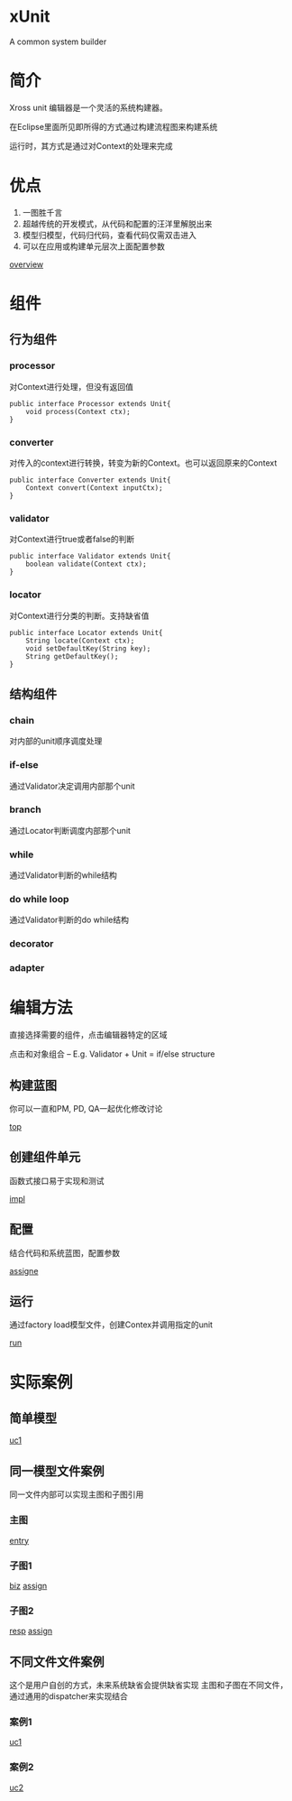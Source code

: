 xUnit
=====

A common system builder

# 简介
Xross unit 编辑器是一个灵活的系统构建器。

在Eclipse里面所见即所得的方式通过构建流程图来构建系统

运行时，其方式是通过对Context的处理来完成

# 优点
1. 一图胜千言
1. 超越传统的开发模式，从代码和配置的汪洋里解脱出来
1. 模型归模型，代码归代码，查看代码仅需双击进入
1. 可以在应用或构建单元层次上面配置参数

[overview](https://github.com/hejiehui/xUnit/blob/master/doc/overview.png) 


# 组件
## 行为组件
### processor
对Context进行处理，但没有返回值

    public interface Processor extends Unit{
    	void process(Context ctx);
    }

### converter
对传入的context进行转换，转变为新的Context。也可以返回原来的Context

    public interface Converter extends Unit{
    	Context convert(Context inputCtx);
    }

### validator
对Context进行true或者false的判断

    public interface Validator extends Unit{
    	boolean validate(Context ctx);
    }

### locator
对Context进行分类的判断。支持缺省值

    public interface Locator extends Unit{
    	String locate(Context ctx);
    	void setDefaultKey(String key);
    	String getDefaultKey();
    }

## 结构组件
### chain
对内部的unit顺序调度处理

### if-else
通过Validator决定调用内部那个unit

### branch
通过Locator判断调度内部那个unit

### while
通过Validator判断的while结构

### do while loop
通过Validator判断的do while结构

### decorator

### adapter

# 编辑方法
直接选择需要的组件，点击编辑器特定的区域

点击和对象组合 – E.g. Validator + Unit = if/else structure

## 构建蓝图
你可以一直和PM, PD, QA一起优化修改讨论

[top](https://github.com/hejiehui/xUnit/blob/master/doc/top_design.png)

## 创建组件单元
函数式接口易于实现和测试

[impl](https://github.com/hejiehui/xUnit/blob/master/doc/implement.png)

## 配置
结合代码和系统蓝图，配置参数

[assigne](https://github.com/hejiehui/xUnit/blob/master/doc/assign.png)

## 运行
通过factory load模型文件，创建Contex并调用指定的unit

[run](https://github.com/hejiehui/xUnit/blob/master/doc/run.png)

# 实际案例
## 简单模型
[uc1](https://github.com/hejiehui/xUnit/blob/master/doc/uc1.png)

## 同一模型文件案例
同一文件内部可以实现主图和子图引用

### 主图
[entry](https://github.com/hejiehui/xUnit/blob/master/doc/uc_entry.png)

### 子图1
[biz](https://github.com/hejiehui/xUnit/blob/master/doc/uc_biz.png)
[assign](https://github.com/hejiehui/xUnit/blob/master/doc/us_biz_assign.png)

### 子图2
[resp](https://github.com/hejiehui/xUnit/blob/master/doc/uc_response.png)
[assign](https://github.com/hejiehui/xUnit/blob/master/doc/uc_response_assign.png)

## 不同文件文件案例
这个是用户自创的方式，未来系统缺省会提供缺省实现
主图和子图在不同文件，通过通用的dispatcher来实现结合

### 案例1
[uc1](https://github.com/hejiehui/xUnit/blob/master/doc/uc_user_ref.png)

### 案例2
[uc2](https://github.com/hejiehui/xUnit/blob/master/doc/uc_station_ref.png)
